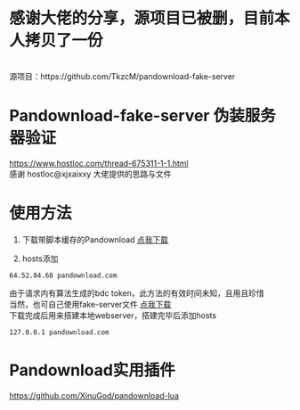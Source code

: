 # 感谢大佬的分享，源项目已被删，目前本人拷贝了一份
<br>
源项目：https://github.com/TkzcM/pandownload-fake-server

# Pandownload-fake-server 伪装服务器验证
https://www.hostloc.com/thread-675311-1-1.html
<br>
感谢 hostloc@xjxaixxy 大佬提供的思路与文件

# 使用方法
1. 下载带脚本缓存的Pandownload
[点我下载](https://github.com/XinuGod/pandownload-fake-server/blob/master/PanDownload_add_temp.zip?raw=true)

2. hosts添加

```
64.52.84.68 pandownload.com
```

由于请求内有算法生成的bdc token，此方法的有效时间未知，且用且珍惜
<br>
当然，也可自己使用fake-server文件
[点我下载](https://github.com/XinuGod/pandownload-fake-server/blob/master/pandownload_fake_server.zip?raw=true)
<br>
下载完成后用来搭建本地webserver，搭建完毕后添加hosts

```
127.0.0.1 pandownload.com
```

# Pandownload实用插件
https://github.com/XinuGod/pandownload-lua
